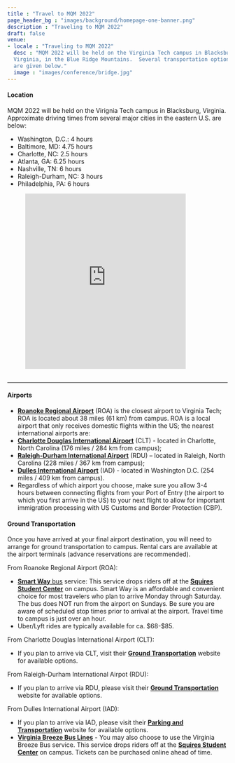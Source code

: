 ```yaml
---
title : "Travel to MQM 2022"
page_header_bg : "images/background/homepage-one-banner.png"
description : "Traveling to MQM 2022"
draft: false
venue:
- locale : "Traveling to MQM 2022"
  desc : "MQM 2022 will be held on the Virginia Tech campus in Blacksburg,
  Virginia, in the Blue Ridge Mountains.  Several transportation options
  are given below."
  image : "images/conference/bridge.jpg"
---
```


<h4>Location</h4>
MQM 2022 will be held on the Virignia Tech campus in Blacksburg, Virginia.
Approximate driving times from several major cities in the eastern U.S. are below:
<ul>
<li> Washington, D.C.: 4 hours
<li> Baltimore, MD: 4.75 hours
<li> Charlotte, NC: 2.5 hours
<li> Atlanta, GA: 6.25 hours
<li> Nashville, TN: 6 hours
<li> Raleigh-Durham, NC: 3 hours
<li> Philadelphia, PA: 6 hours
</ul>

<div class="mapouter">
  <div class="gmap_canvas"><iframe width="90%" height="400" id="gmap_canvas"
src="https://www.google.com/maps/d/u/0/embed?mid=1esMCrnXEUwYlKbJWxFMCZxL8CTwD73JN&ehbc=2E312F&z=15"
frameborder="0" scrolling="no" marginheight="0" marginwidth="0"></iframe>
<br><style>.mapouter{position:relative;text-align:right;height:400px;width:90%;}</style><a
href="https://www.embedgooglemap.net">embed google map into
website</a><style>.gmap_canvas
{overflow:hidden;background:none!important;height:400px;width:90%;}</style></div></div>
<br/>

<hr>
<h4>Airports</h4>
<ul>
  <li><a href="https://www.flyroa.com/" target="_blank"><b>Roanoke Regional
  Airport</b></a>&nbsp;(ROA) is the closest airport to Virginia Tech; ROA is located about 38 miles (61 km) from campus. ROA is a local airport that only receives domestic flights within the US; the nearest international airports are:</li>
  <li><a href="http://www.cltairport.com/" target="_blank"><b>Charlotte
  Douglas International Airport</b></a>&nbsp;(CLT) - located in Charlotte, North Carolina (176 miles / 284 km from campus);&nbsp;</li>
  <li><a href="https://www.rdu.com/" target="_blank"><b>Raleigh-Durham
  International Airport</b></a> (RDU) &ndash; located in Raleigh, North Carolina (228 miles / 367 km from campus);</li>
  <li><a href="https://www.flydulles.com" target="_blank"><b>Dulles
  International Airport</b></a>&nbsp;(IAD) - located in Washington D.C. (254 miles / 409 km from campus).</li>
  <li>Regardless of which airport you choose, make sure you allow&nbsp;3-4 hours&nbsp;between connecting flights from your Port of Entry (the airport to which you first arrive in the US) to your next flight to allow for important immigration processing with US Customs and Border Protection (CBP).&nbsp;</li>
  </ul>



<h4>Ground Transportation</h4>
<p>Once you have arrived at your final airport destination, you will need
to arrange for ground transportation to campus.  Rental cars are available at
the airport terminals (advance reservations are recommended).</p>
<p>From Roanoke Regional Airport (ROA):</p>
<ul>
  <li><a href="https://smartwaybus.com/" target="_blank"><b>Smart
Way</b>&nbsp;bus</a> service: This service drops riders off at the <a
href="https://campuslife.vt.edu/student_centers/Squires.html"
target="_blank"><b>Squires Student Center</b></a> on campus. Smart Way is
an affordable and convenient choice for most travelers who plan to arrive Monday through Saturday. The bus does&nbsp;NOT&nbsp;run from the airport on Sundays. Be sure you are aware of scheduled stop times&nbsp;prior to arrival at the airport. Travel time to campus is just over an hour. </li>
<li>Uber/Lyft rides are typically available for ca. $68-$85.</li>
  </ul>

  <p>From Charlotte Douglas International Airport (CLT):</p>
  <ul>
    <li>If you plan to arrive via CLT, visit their&nbsp;<a href="https://www.cltairport.com/to-and-from" target="_blank"><b>Ground Transportation</b></a>&nbsp;website for available options.</li>
  </ul>

  <p>From Raleigh-Durham International Airpot (RDU):</p>
  <ul>
    <li>If you plan to arrive via RDU, please visit their <a href="https://www.rdu.com/ground-transportation/" target="_blank"><b>Ground Transportation</b></a> website for available options.</li>
  </ul>

  <p>From Dulles International Airport (IAD):</p>
  <ul>
    <li>If you plan to arrive via IAD, please visit their <a href="http://www.flydulles.com/iad/parking-transportation" target="_blank"><b>Parking and Transportation</b></a> website for available options.</li>
    <li><a target="_blank" href="https://virginiabreeze.org/"><b>Virginia Breeze Bus Lines</b></a> - You may also choose to use the Virginia Breeze Bus service.  This service drops riders off at the <a href="https://campuslife.vt.edu/student_centers/Squires.html" target="_blank"><b>Squires Student Center</b></a> on campus. Tickets can be&nbsp;purchased online&nbsp;ahead of time.</li>
  </ul>
